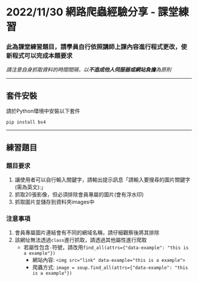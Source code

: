 # **2022/11/30 網路爬蟲經驗分享 - 課堂練習**

### **此為課堂練習題目，請學員自行依照講師上課內容進行程式更改，使新程式可以完成本題要求**

_請注意自身抓取資料的時間間隔，以**不造成他人伺服器或網站負擔**為原則_

***

## **套件安裝**
請於Python環境中安裝以下套件
```
pip install bs4
```

***

## **練習題目**
### **題目要求**
1. 讓使用者可以自行輸入關鍵字，請輸出提示訊息「請輸入要搜尋的圖片關鍵字(需為英文):」
2. 抓取20張影像，但必須排除會員專屬的圖片(會有浮水印)
3. 抓取圖片並儲存到資料夾images中

### **注意事項**
1. 會員專屬圖片連結會有不同的網域名稱，請仔細觀察後將其排除
2. 該網址無法透過`class`進行抓取，請透過其他屬性進行爬取
    * 若屬性包含`-`符號，請改用`find_all(attrs={"data-example": "this is a example"})`
        * 網站內容: `<img src="link" data-example="this is a example">`
        * 爬蟲方式: `image = soup.find_all(attrs={"data-example": "this is a example"})`
